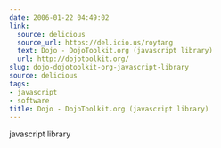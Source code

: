 ```yaml
---
date: 2006-01-22 04:49:02
link:
  source: delicious
  source_url: https://del.icio.us/roytang
  text: Dojo - DojoToolkit.org (javascript library)
  url: http://dojotoolkit.org/
slug: dojo-dojotoolkit-org-javascript-library
source: delicious
tags:
- javascript
- software
title: Dojo - DojoToolkit.org (javascript library)
---
```


javascript library